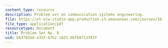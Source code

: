 ```yaml
---
content_type: resource
description: Problem set on communication systems engineering.
file: https://ol-ocw-studio-app-production.s3.amazonaws.com/courses/16-36-communication-systems-engineering-spring-2009/b63783eda355b7b2182586fb8713f83f_MIT16_36s09_assn08.pdf
file_type: application/pdf
resourcetype: Document
title: Problem Set No. 8
uid: b63783ed-a355-b7b2-1825-86fb8713f83f
---
```

